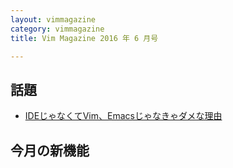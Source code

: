 ```yaml
---
layout: vimmagazine
category: vimmagazine
title: Vim Magazine 2016 年 6 月号

---
```


## 話題

* [IDEじゃなくてVim、Emacsじゃなきゃダメな理由](http://qiita.com/kmszk/items/84c6c09e2248e9f3e372)

## 今月の新機能
